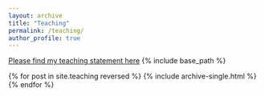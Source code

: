 ```yaml
---
layout: archive
title: "Teaching"
permalink: /teaching/
author_profile: true
---
```


[Please find my teaching statement here](/files/statements/teaching_statement.md)
{% include base_path %}


{% for post in site.teaching reversed %}
  {% include archive-single.html %}
{% endfor %}
